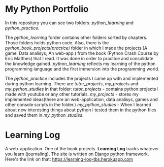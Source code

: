 # My Python Portfolio
In this repository you can see two folders: *python_learning* and *python_practice*.

The *python_learning* forder contains other folders sorted by chapters. Those
folders holds python code. Also, there is the *python_book_projects(practice)*
folder in which I made the projects (A game, Data analisys, An web-app.)
from the book (Python Crash Course by Eric Matthes) that I read. It was done in order to
practice and consolidate the knowledge gained. *python_learning* reflects my
learning of the python programming language and the first immersion into the
programming world.

The *python_practice* includes the projects I came up with and implemented during
python learning. There are *tutor_projects*, *my_projects* and *my_python_studies*
in that folder:
    *tutor_projects* - contains python projects I made with youtube or any other
     tutorials.
    *my_projects* - stores my implemented ideas(there are an web-application,
     data analisys, games and other console scripts in the folder.)
    *my_python_studies* - When I learned about new interesting things about python
     I tested them in the python files and saved them in *my_python_studies*.

# Learning Log

A web-application. One of the book projects. **Learning Log** tracks whatever you learn (journaling). The site is written on Django python framework.
Here's the link on that: https://learning-log-tbs.herokuapp.com
